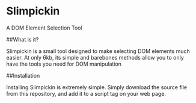 # Slimpickin
A DOM Element Selection Tool

##What is it?

Slimpickin is a small tool designed to make selecting DOM elements much easier. At only 6kb, its simple and barebones methods allow you to only have the tools you need for DOM manipulation

##Installation

Installing Slimpickin is extremely simple. Simply download the source file from this repository, and add it to a script tag on your web page. 

  <script src="js/slimpickin.js"></script>
  

